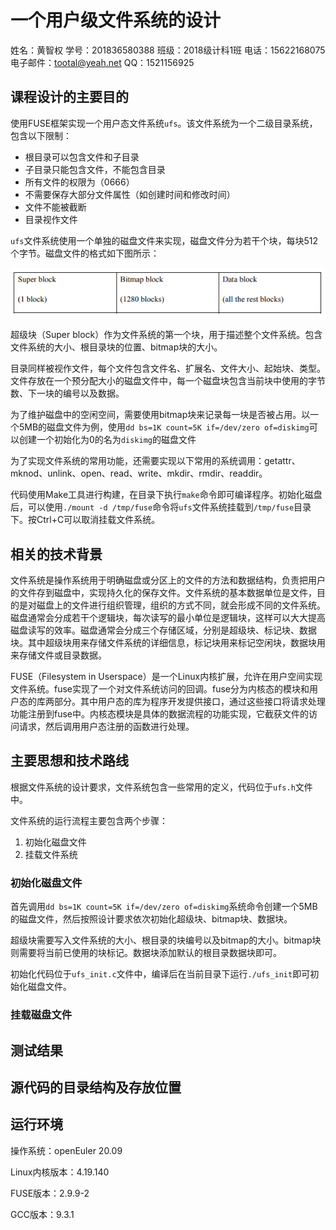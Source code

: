 # 一个用户级文件系统的设计

姓名：黄智权
学号：201836580388
班级：2018级计科1班
电话：15622168075
电子邮件：tootal@yeah.net
QQ：1521156925

## 课程设计的主要目的

使用FUSE框架实现一个用户态文件系统`ufs`。该文件系统为一个二级目录系统，包含以下限制：

* 根目录可以包含文件和子目录
* 子目录只能包含文件，不能包含目录
* 所有文件的权限为（0666）
* 不需要保存大部分文件属性（如创建时间和修改时间）
* 文件不能被截断
* 目录视作文件

`ufs`文件系统使用一个单独的磁盘文件来实现，磁盘文件分为若干个块，每块512个字节。磁盘文件的格式如下图所示：

![image-20210225124846627](image-20210225124846627.png)



超级块（Super block）作为文件系统的第一个块，用于描述整个文件系统。包含文件系统的大小、根目录块的位置、bitmap块的大小。

目录同样被视作文件，每个文件包含文件名、扩展名、文件大小、起始块、类型。文件存放在一个预分配大小的磁盘文件中，每一个磁盘块包含当前块中使用的字节数、下一块的编号以及数据。

为了维护磁盘中的空闲空间，需要使用bitmap块来记录每一块是否被占用。以一个5MB的磁盘文件为例，使用`dd bs=1K count=5K if=/dev/zero of=diskimg`可以创建一个初始化为0的名为`diskimg`的磁盘文件

为了实现文件系统的常用功能，还需要实现以下常用的系统调用：getattr、mknod、unlink、open、read、write、mkdir、rmdir、readdir。

代码使用Make工具进行构建，在目录下执行`make`命令即可编译程序。初始化磁盘后，可以使用`./mount -d /tmp/fuse`命令将`ufs`文件系统挂载到`/tmp/fuse`目录下。按Ctrl+C可以取消挂载文件系统。

## 相关的技术背景

文件系统是操作系统用于明确磁盘或分区上的文件的方法和数据结构，负责把用户的文件存到磁盘中，实现持久化的保存文件。文件系统的基本数据单位是文件，目的是对磁盘上的文件进行组织管理，组织的方式不同，就会形成不同的文件系统。磁盘通常会分成若干个逻辑块，每次读写的最小单位是逻辑块，这样可以大大提高磁盘读写的效率。磁盘通常会分成三个存储区域，分别是超级块、标记块、数据块。其中超级块用来存储文件系统的详细信息，标记块用来标记空闲块，数据块用来存储文件或目录数据。

FUSE（Filesystem in Userspace）是一个Linux内核扩展，允许在用户空间实现文件系统。fuse实现了一个对文件系统访问的回调。fuse分为内核态的模块和用户态的库两部分。其中用户态的库为程序开发提供接口，通过这些接口将请求处理功能注册到fuse中。内核态模块是具体的数据流程的功能实现，它截获文件的访问请求，然后调用用户态注册的函数进行处理。

## 主要思想和技术路线

根据文件系统的设计要求，文件系统包含一些常用的定义，代码位于`ufs.h`文件中。



文件系统的运行流程主要包含两个步骤：

1. 初始化磁盘文件
2. 挂载文件系统

### 初始化磁盘文件

首先调用`dd bs=1K count=5K if=/dev/zero of=diskimg`系统命令创建一个5MB的磁盘文件，然后按照设计要求依次初始化超级块、bitmap块、数据块。

超级块需要写入文件系统的大小、根目录的块编号以及bitmap的大小。bitmap块则需要将当前已使用的块标记。数据块添加默认的根目录数据块即可。

初始化代码位于`ufs_init.c`文件中，编译后在当前目录下运行`./ufs_init`即可初始化磁盘文件。

### 挂载磁盘文件



## 测试结果



## 源代码的目录结构及存放位置




## 运行环境

操作系统：openEuler 20.09

Linux内核版本：4.19.140

FUSE版本：2.9.9-2

GCC版本：9.3.1

